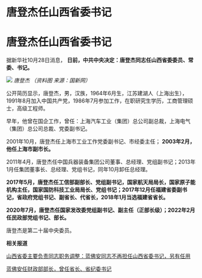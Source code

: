 # 唐登杰任山西省委书记

# 唐登杰任山西省委书记

据新华社10月28日消息， **日前，中共中央决定：唐登杰同志任山西省委委员、常委、书记。**

![](https://inews.gtimg.com/om_bt/OO0MU2n8jIMKdtLdW9xiFyNDXg0kLZghWza3u5t2Xa2TMAA/1000)
_唐登杰 （资料图 来源：国新网）_

公开简历显示，唐登杰，男，汉族，1964年6月生，江苏建湖人（上海出生），1991年8月加入中国共产党，1986年7月参加工作，在职研究生学历，工商管理硕士，高级工程师。

早年，他曾在国企工作，曾任：上海汽车工业（集团）总公司副总裁，上海电气（集团）总公司总裁、党委副书记。

2001年10月，唐登杰任上海市工业工作党委副书记、市经委主任； **2003年2月，他任上海市副市长。**

2011年4月，唐登杰任中国兵器装备集团公司董事、总经理、党组副书记；2013年1月任集团董事长、总经理、党组书记，同年10月卸任总经理。

**2017年5月，唐登杰任工信部副部长、党组副书记，国家航天局局长，国家原子能机构主任，国家国防科技工业局局长、党组书记；2017年12月任福建省委副书记，省政府党组书记、副省长、代省长，2018年1月当选福建省省长。**

**2020年7月，唐登杰任国家发改委党组副书记、副主任（正部长级）；2022年2月任民政部党组书记、部长。**

唐登杰是第二十届中央委员。

**相关报道**

[山西省委主要负责同志职务调整：蓝佛安同志不再担任山西省委书记，另有任用](https://new.qq.com/rain/a/20230928A02MKX00)

[蓝佛安任财政部部长，曾任省长、省纪委书记](https://new.qq.com/rain/a/20231025A056QN00)

